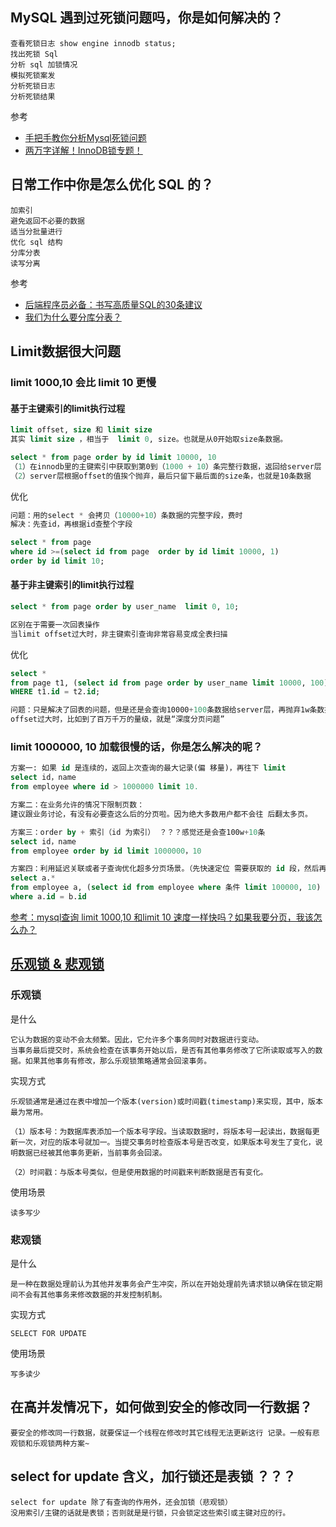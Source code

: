 ## MySQL 遇到过死锁问题吗，你是如何解决的？

```
查看死锁日志 show engine innodb status; 
找出死锁 Sql 
分析 sql 加锁情况 
模拟死锁案发 
分析死锁日志 
分析死锁结果
```

参考

-   [手把手教你分析Mysql死锁问题](https://mp.weixin.qq.com/s?__biz=Mzg3NzU5NTIwNg==&mid=2247487979&idx=1&sn=588c83d77a8851f3b3c18cd68ed9c454&chksm=cf21cec2f85647d4a77cc239ae9a4cfd31bb8832be3d98540a08ea8b4a1f46b38cf736210a02&token=1495321435&lang=zh_CN&scene=21#wechat_redirect)
-   [两万字详解！InnoDB锁专题！](https://mp.weixin.qq.com/s?__biz=Mzg3NzU5NTIwNg==&mid=2247499275&idx=1&sn=ca72f48a290e4fd2a2ded6ef6fd045be&chksm=cf222122f855a8347b911352cebdd722b17ea45733b91ff169353c0805d9f31cea5261ef01b9&token=1712314640&lang=zh_CN#rd)





## 日常工作中你是怎么优化 SQL 的？

```
加索引 
避免返回不必要的数据
适当分批量进行 
优化 sql 结构 
分库分表 
读写分离
```

参考

-   [后端程序员必备：书写高质量SQL的30条建议](https://mp.weixin.qq.com/s?__biz=Mzg3NzU5NTIwNg==&mid=2247487972&idx=1&sn=cd035a7fcd7496658846ab9f914be2db&chksm=cf21cecdf85647dbc53e212bf1a2b95d0eb2bffe08dc0141e01f8a9b2088abffc385a2ef584e&token=1495321435&lang=zh_CN&scene=21#wechat_redirect)
-   [我们为什么要分库分表？](https://mp.weixin.qq.com/s?__biz=Mzg3NzU5NTIwNg==&mid=2247498625&idx=1&sn=0d7bd9d1b46eeff4c715a6761355e9b0&chksm=cf2224a8f855adbea8931c8e011711f6c70cffeef8ddf8b87729c710eacef11b46eef80fda36&token=1712314640&lang=zh_CN#rd)





## Limit数据很大问题

###  limit 1000,10 会比 limit 10 更慢

#### 基于主键索引的limit执行过程

```sql
limit offset, size 和 limit size
其实 limit size ，相当于  limit 0, size。也就是从0开始取size条数据。

select * from page order by id limit 10000, 10
（1）在innodb里的主键索引中获取到第0到（1000 + 10）条完整行数据，返回给server层【费时的地方】
（2）server层根据offset的值挨个抛弃，最后只留下最后面的size条，也就是10条数据
```

优化

```sql
问题：用的select * 会拷贝（10000+10）条数据的完整字段，费时
解决：先查id，再根据id查整个字段

select * from page  
where id >=(select id from page  order by id limit 10000, 1) 
order by id limit 10;
```

#### 基于非主键索引的limit执行过程

```sql
select * from page order by user_name  limit 0, 10;

区别在于需要一次回表操作
当limit offset过大时，非主键索引查询非常容易变成全表扫描
```

优化

```sql
select * 
from page t1, (select id from page order by user_name limit 10000, 100) t2  
WHERE t1.id = t2.id;

问题：只是解决了回表的问题，但是还是会查询10000+100条数据给server层，再抛弃1w条数据
offset过大时，比如到了百万千万的量级，就是“深度分页问题”
```



### limit 1000000, 10 加载很慢的话，你是怎么解决的呢？

```sql
方案一: 如果 id 是连续的，返回上次查询的最大记录(偏 移量)，再往下 limit
select id，name 
from employee where id > 1000000 limit 10.

方案二：在业务允许的情况下限制页数：
建议跟业务讨论，有没有必要查这么后的分页啦。因为绝大多数用户都不会往 后翻太多页。

方案三：order by + 索引（id 为索引） ？？？感觉还是会查100w+10条
select id，name 
from employee order by id limit 1000000，10

方案四：利用延迟关联或者子查询优化超多分页场景。（先快速定位 需要获取的 id 段，然后再关联）
select a.* 
from employee a, (select id from employee where 条件 limit 100000, 10) b
where a.id = b.id
```

[参考：mysql查询 limit 1000,10 和limit 10 速度一样快吗？如果我要分页，我该怎么办？](https://mp.weixin.qq.com/s?__biz=Mzg3NzU5NTIwNg==&mid=2247499838&idx=1&sn=e30f577d2a5e4fc52e40fb070293be9d&chksm=cf221f17f85596018dde39ddfd281a527bd92c5f654d76d7313b8485d04660e559090fc0d87b&token=1712314640&lang=zh_CN#rd)



## [乐观锁 & 悲观锁](https://mp.weixin.qq.com/s?__biz=Mzg3NzU5NTIwNg==&mid=2247487996&idx=1&sn=cafae3423e5ffa903a0c0a94a355f981&source=41#wechat_redirect)

### 乐观锁

是什么

```
它认为数据的变动不会太频繁。因此，它允许多个事务同时对数据进行变动。
当事务最后提交时，系统会检查在该事务开始以后，是否有其他事务修改了它所读取或写入的数据。如果其他事务有修改，那么乐观锁策略通常会回滚事务。
```

实现方式

```
乐观锁通常是通过在表中增加一个版本(version)或时间戳(timestamp)来实现，其中，版本最为常用。

（1）版本号：为数据库表添加一个版本号字段。当读取数据时，将版本号一起读出，数据每更新一次，对应的版本号就加一。当提交事务时检查版本号是否改变，如果版本号发生了变化，说明数据已经被其他事务更新，当前事务会回滚。

（2）时间戳：与版本号类似，但是使用数据的时间戳来判断数据是否有变化。
```

使用场景

```
读多写少
```



### 悲观锁

是什么

```
是一种在数据处理前认为其他并发事务会产生冲突，所以在开始处理前先请求锁以确保在锁定期间不会有其他事务来修改数据的并发控制机制。
```

实现方式

```
SELECT FOR UPDATE
```

使用场景

```
写多读少
```



## 在高并发情况下，如何做到安全的修改同一行数据？

```
要安全的修改同一行数据，就要保证一个线程在修改时其它线程无法更新这行 记录。一般有悲观锁和乐观锁两种方案~
```



## select for update 含义，加行锁还是表锁 ？？？

```
select for update 除了有查询的作用外，还会加锁（悲观锁）
没用索引/主键的话就是表锁；否则就是是行锁，只会锁定这些索引或主键对应的行。
```

